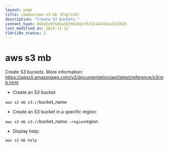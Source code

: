 ```yaml
---
layout: page
title: common/aws-s3-mb (English)
description: "Create S3 buckets."
content_hash: 694d3e9f686a507dda91e7571b144781a8312025
last_modified_at: 2023-11-12
tldri18n_status: 2
---
```

# aws s3 mb

Create S3 buckets.
More information: <https://awscli.amazonaws.com/v2/documentation/api/latest/reference/s3/mb.html>.

- Create an S3 bucket:

`aws s3 mb s3://`<span class="tldr-var badge badge-pill bg-dark-lm bg-white-dm text-white-lm text-dark-dm font-weight-bold">bucket_name</span>

- Create an S3 bucket in a specific region:

`aws s3 mb s3://`<span class="tldr-var badge badge-pill bg-dark-lm bg-white-dm text-white-lm text-dark-dm font-weight-bold">bucket_name</span>` --region `<span class="tldr-var badge badge-pill bg-dark-lm bg-white-dm text-white-lm text-dark-dm font-weight-bold">region</span>

- Display help:

`aws s3 mb help`
